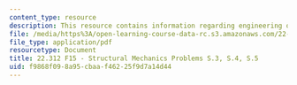 ```yaml
---
content_type: resource
description: This resource contains information regarding engineering of nuclear reactors.
file: /media/https%3A/open-learning-course-data-rc.s3.amazonaws.com/22-312-engineering-of-nuclear-reactors-fall-2015/f9868f098a95cbaaf46225f9d7a14d44_MIT22_312F15_prob_s3-s5.pdf
file_type: application/pdf
resourcetype: Document
title: 22.312 F15 - Structural Mechanics Problems S.3, S.4, S.5
uid: f9868f09-8a95-cbaa-f462-25f9d7a14d44
---
```

